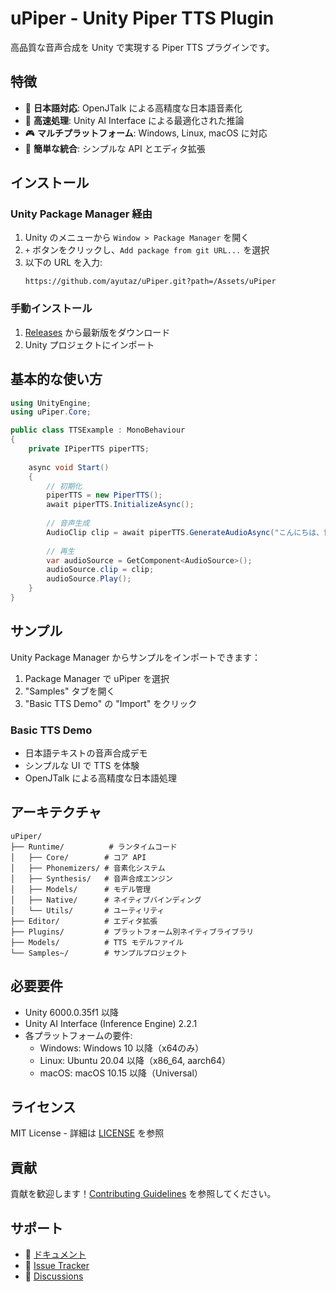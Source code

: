 # uPiper - Unity Piper TTS Plugin

高品質な音声合成を Unity で実現する Piper TTS プラグインです。

## 特徴

- 🎌 **日本語対応**: OpenJTalk による高精度な日本語音素化
- 🚀 **高速処理**: Unity AI Interface による最適化された推論
- 🎮 **マルチプラットフォーム**: Windows, Linux, macOS に対応
- 🔧 **簡単な統合**: シンプルな API とエディタ拡張

## インストール

### Unity Package Manager 経由

1. Unity のメニューから `Window > Package Manager` を開く
2. `+` ボタンをクリックし、`Add package from git URL...` を選択
3. 以下の URL を入力:
   ```
   https://github.com/ayutaz/uPiper.git?path=/Assets/uPiper
   ```

### 手動インストール

1. [Releases](https://github.com/ayutaz/uPiper/releases) から最新版をダウンロード
2. Unity プロジェクトにインポート

## 基本的な使い方

```csharp
using UnityEngine;
using uPiper.Core;

public class TTSExample : MonoBehaviour
{
    private IPiperTTS piperTTS;
    
    async void Start()
    {
        // 初期化
        piperTTS = new PiperTTS();
        await piperTTS.InitializeAsync();
        
        // 音声生成
        AudioClip clip = await piperTTS.GenerateAudioAsync("こんにちは、世界！");
        
        // 再生
        var audioSource = GetComponent<AudioSource>();
        audioSource.clip = clip;
        audioSource.Play();
    }
}
```

## サンプル

Unity Package Manager からサンプルをインポートできます：

1. Package Manager で uPiper を選択
2. "Samples" タブを開く
3. "Basic TTS Demo" の "Import" をクリック

### Basic TTS Demo
- 日本語テキストの音声合成デモ
- シンプルな UI で TTS を体験
- OpenJTalk による高精度な日本語処理

## アーキテクチャ

```
uPiper/
├── Runtime/          # ランタイムコード
│   ├── Core/        # コア API
│   ├── Phonemizers/ # 音素化システム
│   ├── Synthesis/   # 音声合成エンジン
│   ├── Models/      # モデル管理
│   ├── Native/      # ネイティブバインディング
│   └── Utils/       # ユーティリティ
├── Editor/          # エディタ拡張
├── Plugins/         # プラットフォーム別ネイティブライブラリ
├── Models/          # TTS モデルファイル
└── Samples~/        # サンプルプロジェクト
```

## 必要要件

- Unity 6000.0.35f1 以降
- Unity AI Interface (Inference Engine) 2.2.1
- 各プラットフォームの要件:
  - Windows: Windows 10 以降（x64のみ）
  - Linux: Ubuntu 20.04 以降（x86_64, aarch64）
  - macOS: macOS 10.15 以降（Universal）

## ライセンス

MIT License - 詳細は [LICENSE](../../LICENSE) を参照

## 貢献

貢献を歓迎します！[Contributing Guidelines](../../CONTRIBUTING.md) を参照してください。

## サポート

- 📖 [ドキュメント](https://github.com/ayutaz/uPiper/wiki)
- 🐛 [Issue Tracker](https://github.com/ayutaz/uPiper/issues)
- 💬 [Discussions](https://github.com/ayutaz/uPiper/discussions)